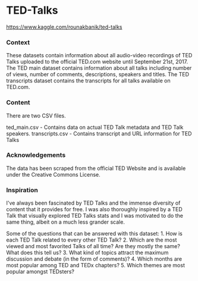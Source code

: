 # TED-Talks

https://www.kaggle.com/rounakbanik/ted-talks

### Context
These datasets contain information about all audio-video recordings of TED Talks uploaded to the official TED.com website until September 21st, 2017. The TED main dataset contains information about all talks including number of views, number of comments, descriptions, speakers and titles. The TED transcripts dataset contains the transcripts for all talks available on TED.com.

### Content
There are two CSV files.

ted_main.csv - Contains data on actual TED Talk metadata and TED Talk speakers.
transcripts.csv - Contains transcript and URL information for TED Talks

### Acknowledgements
The data has been scraped from the official TED Website and is available under the Creative Commons License.

### Inspiration
I've always been fascinated by TED Talks and the immense diversity of content that it provides for free. I was also thoroughly inspired by a TED Talk that visually explored TED Talks stats and I was motivated to do the same thing, albeit on a much less grander scale.

Some of the questions that can be answered with this dataset: 1. How is each TED Talk related to every other TED Talk? 2. Which are the most viewed and most favorited Talks of all time? Are they mostly the same? What does this tell us? 3. What kind of topics attract the maximum discussion and debate (in the form of comments)? 4. Which months are most popular among TED and TEDx chapters? 5. Which themes are most popular amongst TEDsters?
